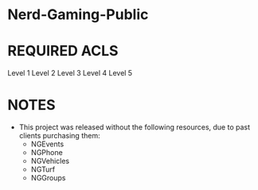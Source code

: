 Nerd-Gaming-Public
==================


REQUIRED ACLS
================
Level 1
Level 2
Level 3
Level 4
Level 5


NOTES
===============
- This project was released without the following resources, due to past clients purchasing them:
    - NGEvents
    - NGPhone
    - NGVehicles
    - NGTurf
    - NGGroups
